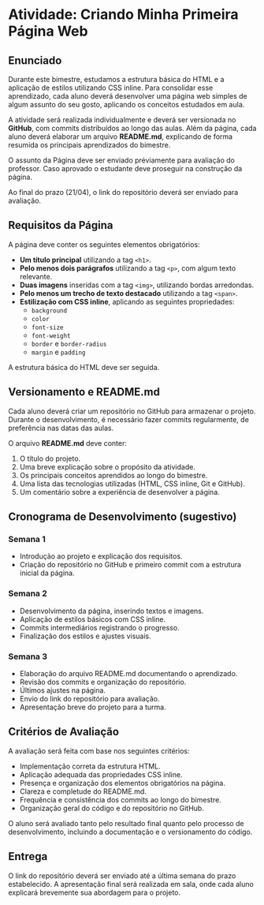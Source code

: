 # **Atividade: Criando Minha Primeira Página Web**  

## **Enunciado**  

Durante este bimestre, estudamos a estrutura básica do HTML e a aplicação de estilos utilizando CSS inline. Para consolidar esse aprendizado, cada aluno deverá desenvolver uma página web simples de algum assunto do seu gosto, aplicando os conceitos estudados em aula.  

A atividade será realizada individualmente e deverá ser versionada no **GitHub**, com commits distribuídos ao longo das aulas. Além da página, cada aluno deverá elaborar um arquivo **README.md**, explicando de forma resumida os principais aprendizados do bimestre.  

O assunto da Página deve ser enviado préviamente para avaliação do professor. Caso aprovado o estudante deve proseguir na construção da página.

Ao final do prazo (21/04), o link do repositório deverá ser enviado para avaliação.  

## **Requisitos da Página**  

A página deve conter os seguintes elementos obrigatórios:  

- **Um título principal** utilizando a tag `<h1>`.  
- **Pelo menos dois parágrafos** utilizando a tag `<p>`, com algum texto relevante.  
- **Duas imagens** inseridas com a tag `<img>`, utilizando bordas arredondas.  
- **Pelo menos um trecho de texto destacado** utilizando a tag `<span>`.  
- **Estilização com CSS inline**, aplicando as seguintes propriedades:  
  - `background`   
  - `color` 
  - `font-size` 
  - `font-weight`   
  - `border` e `border-radius`  
  - `margin` e `padding`  

A estrutura básica do HTML deve ser seguida.  

## **Versionamento e README.md**  

Cada aluno deverá criar um repositório no GitHub para armazenar o projeto. Durante o desenvolvimento, é necessário fazer commits regularmente, de preferência nas datas das aulas.  

O arquivo **README.md** deve conter:  

1. O título do projeto.  
2. Uma breve explicação sobre o propósito da atividade.  
3. Os principais conceitos aprendidos ao longo do bimestre.  
4. Uma lista das tecnologias utilizadas (HTML, CSS inline, Git e GitHub).  
5. Um comentário sobre a experiência de desenvolver a página.  

## **Cronograma de Desenvolvimento (sugestivo)**  

### **Semana 1**  
- Introdução ao projeto e explicação dos requisitos.  
- Criação do repositório no GitHub e primeiro commit com a estrutura inicial da página.  

### **Semana 2**  
- Desenvolvimento da página, inserindo textos e imagens.  
- Aplicação de estilos básicos com CSS inline.  
- Commits intermediários registrando o progresso.  
- Finalização dos estilos e ajustes visuais.  

### **Semana 3**  
- Elaboração do arquivo README.md documentando o aprendizado.   
- Revisão dos commits e organização do repositório.  
- Últimos ajustes na página.  
- Envio do link do repositório para avaliação.  
- Apresentação breve do projeto para a turma.  

## **Critérios de Avaliação**  

A avaliação será feita com base nos seguintes critérios:  

- Implementação correta da estrutura HTML.  
- Aplicação adequada das propriedades CSS inline.  
- Presença e organização dos elementos obrigatórios na página.  
- Clareza e completude do README.md.  
- Frequência e consistência dos commits ao longo do bimestre.  
- Organização geral do código e do repositório no GitHub.  

O aluno será avaliado tanto pelo resultado final quanto pelo processo de desenvolvimento, incluindo a documentação e o versionamento do código.  

## **Entrega**  

O link do repositório deverá ser enviado até a última semana do prazo estabelecido. A apresentação final será realizada em sala, onde cada aluno explicará brevemente sua abordagem para o projeto.
